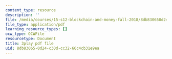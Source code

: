```yaml
---
content_type: resource
description: ''
file: /media/courses/15-s12-blockchain-and-money-fall-2018/8db830650d24c30dcc3266c4cb31e9ea_7EXcHqLg7BI.pdf
file_type: application/pdf
learning_resource_types: []
ocw_type: OCWFile
resourcetype: Document
title: 3play pdf file
uid: 8db83065-0d24-c30d-cc32-66c4cb31e9ea
---
```


